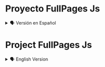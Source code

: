 # Proyecto FullPages Js

<details>
    <summary>🗣️ Versión en Español</summary>
<details>
    <summary>🖥 Imagen Modo Pc</summary>

![diegudeveloper github io_Html_css_js_Travel_Agency_ (1)](https://user-images.githubusercontent.com/62949966/168805087-ec30339a-4c6b-4dbc-a6ba-3d3f9df71ab6.png)

</details>

<details>
    <summary>📱 Imagen Modo Movil</summary>

![diegudeveloper github io_Html_css_js_Travel_Agency_ (1)](https://user-images.githubusercontent.com/62949966/169262658-7d346bf3-99bb-4c27-b25e-0156ec019325.png)

</details>

## Bienvenido! 👋


[Travel Agency](https://diegudeveloper.github.io/Html_css_js_Travel_Agency/) Es mi primer proyecto con un nivel un poco más profesional, es el resultado de mis habilidades adquiridas en los diferentes cursos tomados en distintas plataformas online, que con el pasar del tiempo entre lecturas, ejercicios y práctica voy afianzando mis habilidades y conocimientos. 

Este proyecto se basa principalmente en su maquetación, se usó en primera instancia el módulo de Flexbox en Css y el diseño fue seleccionado del canal de Youtube: Online Tutorials, tambien poseé un diseño adaptable a distintos dispositivos.


## ¡Si te gusta mi proyecto, tómalo y práctica, con el podrás mejorar tus habilidades y hasta podrías enseñarme diferentes cosas! ¡Ayudame a Mejorar! 🚀

</details>

# Project FullPages Js

<details>
    <summary>🗣️ English Version</summary>
<details>
    <summary>🖥 Pc Mode image</summary>

![diegudeveloper github io_Html_css_js_Travel_Agency_ (1)](https://user-images.githubusercontent.com/62949966/168805087-ec30339a-4c6b-4dbc-a6ba-3d3f9df71ab6.png)

</details>

<details>
    <summary>📱 Mobile Mode Image</summary>

![diegudeveloper github io_Html_css_js_Travel_Agency_ (1)](https://user-images.githubusercontent.com/62949966/169262658-7d346bf3-99bb-4c27-b25e-0156ec019325.png)

</details>

## Welcome! 👋


[Travel Agency](https://diegudeveloper.github.io/Html_css_js_Travel_Agency/) t is my first project with a more professional level, it is the result of my skills acquired in the different courses taken in different online platforms, that with the passage of time between readings, exercises and practice I am strengthening my skills and knowledge. 

This project is mainly based on its layout, the Flexbox module in Css was used in first instance and the design was selected from the Youtube channel: Online Tutorials.


## ¡If you like my project, take it and practice, with it you can improve your skills and you could even teach me different things! Help me improve! 🚀

</details>
